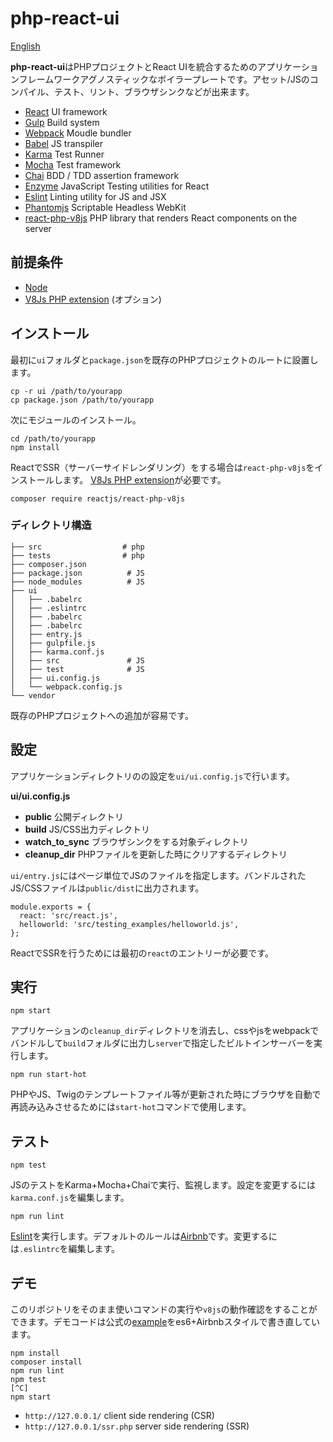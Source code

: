 # php-react-ui

[English](README.md)

**php-react-ui**はPHPプロジェクトとReact UIを統合するためのアプリケーションフレームワークアグノスティックなボイラープレートです。アセット/JSのコンパイル、テスト、リント、ブラウザシンクなどが出来ます。

 * [React](https://facebook.github.io/react/) UI framework
 * [Gulp](http://gulpjs.com/) Build system
 * [Webpack](https://webpack.github.io/) Moudle bundler
 * [Babel](https://babeljs.io/) JS transpiler
 * [Karma](https://karma-runner.github.io/0.13/index.html) Test Runner
 * [Mocha](http://mochajs.org/) Test framework
 * [Chai](http://chaijs.com/) BDD / TDD assertion framework 
 * [Enzyme](https://github.com/airbnb/enzyme) JavaScript Testing utilities for React
 * [Eslint](http://eslint.org/) Linting utility for JS and JSX
 * [Phantomjs](http://phantomjs.org/) Scriptable Headless WebKit
 * [react-php-v8js](https://github.com/reactjs/react-php-v8js) PHP library that renders React components on the server

 
## 前提条件

 * [Node](https://nodejs.org/en/)
 * [V8Js PHP extension](https://github.com/phpv8/v8js)  (オプション)
 
## インストール
 
最初に`ui`フォルダと`package.json`を既存のPHPプロジェクトのルートに設置します。

```
cp -r ui /path/to/yourapp
cp package.json /path/to/yourapp
```

次にモジュールのインストール。

```
cd /path/to/yourapp
npm install
```

ReactでSSR（サーバーサイドレンダリング）をする場合は`react-php-v8js`をインストールします。
[V8Js PHP extension](https://github.com/phpv8/v8js)が必要です。

```
composer require reactjs/react-php-v8js
```
 
### ディレクトリ構造
 
```
├── src                  # php
├── tests                # php
├── composer.json
├── package.json          # JS
├── node_modules          # JS
├── ui
│   ├── .babelrc
│   ├── .eslintrc
│   ├── .babelrc
│   ├── .babelrc
│   ├── entry.js
│   ├── gulpfile.js
│   ├── karma.conf.js
│   ├── src               # JS
│   ├── test              # JS
│   ├── ui.config.js
│   └── webpack.config.js
└── vendor
```

既存のPHPプロジェクトへの追加が容易です。

## 設定

アプリケーションディレクトリのの設定を`ui/ui.config.js`で行います。

**ui/ui.config.js**

 * **public** 公開ディレクトリ
 * **build** JS/CSS出力ディレクトリ
 * **watch\_to\_sync** ブラウザシンクをする対象ディレクトリ
 * **cleanup_dir** PHPファイルを更新した時にクリアするディレクトリ

`ui/entry.js`にはページ単位でJSのファイルを指定します。バンドルされたJS/CSSファイルは`public/dist`に出力されます。

```
module.exports = {
  react: 'src/react.js',
  helloworld: 'src/testing_examples/helloworld.js',
};
```

ReactでSSRを行うためには最初の`react`のエントリーが必要です。

## 実行

```
npm start
```

アプリケーションの`cleanup_dir`ディレクトリを消去し、cssやjsをwebpackでバンドルして`build`フォルダに出力し`server`で指定したビルトインサーバーを実行します。

```
npm run start-hot
```

PHPやJS、Twigのテンプレートファイル等が更新された時にブラウザを自動で再読み込みさせるためには`start-hot`コマンドで使用します。


## テスト

```
npm test      
```

JSのテストをKarma+Mocha+Chaiで実行、監視します。設定を変更するには`karma.conf.js`を編集します。

```
npm run lint
```

[Eslint](http://eslint.org/)を実行します。デフォルトのルールは[Airbnb](http://mitsuruog.github.io/javascript-style-guide/)です。変更するには`.eslintrc`を編集します。


## デモ

このリポジトリをそのまま使いコマンドの実行や`v8js`の動作確認をすることができます。デモコードは公式の[example](https://github.com/reactjs/react-php-v8js/tree/master/example)をes6+Airbnbスタイルで書き直しています。

```
npm install
composer install
npm run lint
npm test
[^C]
npm start
```

 * `http://127.0.0.1/`        client side rendering (CSR)
 * `http://127.0.0.1/ssr.php` server side rendering (SSR)

